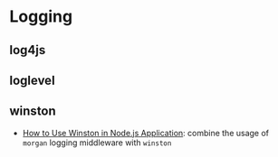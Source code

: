 
# Logging

## log4js

## loglevel

## winston

  * [How to Use Winston in Node.js Application](https://www.digitalocean.com/community/tutorials/how-to-use-winston-to-log-node-js-applications): combine the usage of `morgan` logging middleware with `winston`

